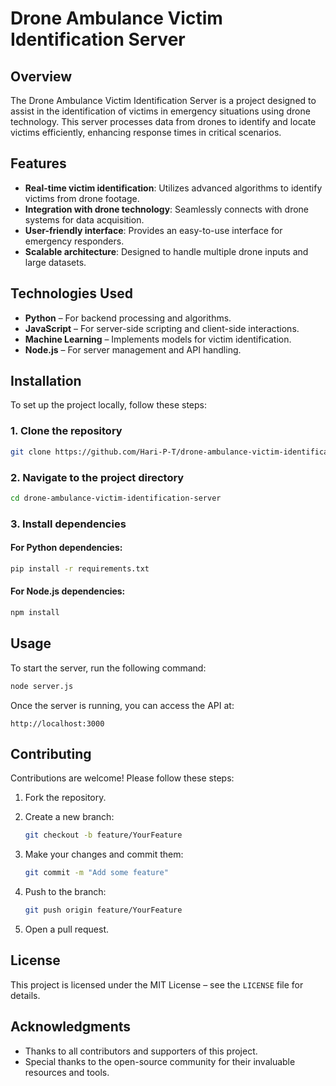 
# Drone Ambulance Victim Identification Server

## Overview

The Drone Ambulance Victim Identification Server is a project designed to assist in the identification of victims in emergency situations using drone technology. This server processes data from drones to identify and locate victims efficiently, enhancing response times in critical scenarios.

## Features

- **Real-time victim identification**: Utilizes advanced algorithms to identify victims from drone footage.
- **Integration with drone technology**: Seamlessly connects with drone systems for data acquisition.
- **User-friendly interface**: Provides an easy-to-use interface for emergency responders.
- **Scalable architecture**: Designed to handle multiple drone inputs and large datasets.

## Technologies Used

- **Python** – For backend processing and algorithms.
- **JavaScript** – For server-side scripting and client-side interactions.
- **Machine Learning** – Implements models for victim identification.
- **Node.js** – For server management and API handling.

## Installation

To set up the project locally, follow these steps:

### 1. Clone the repository

```bash
git clone https://github.com/Hari-P-T/drone-ambulance-victim-identification-server.git
```

### 2. Navigate to the project directory

```bash
cd drone-ambulance-victim-identification-server
```

### 3. Install dependencies

#### For Python dependencies:

```bash
pip install -r requirements.txt
```

#### For Node.js dependencies:

```bash
npm install
```

## Usage

To start the server, run the following command:

```bash
node server.js
```

Once the server is running, you can access the API at:

```
http://localhost:3000
```

## Contributing

Contributions are welcome! Please follow these steps:

1. Fork the repository.
2. Create a new branch:

    ```bash
    git checkout -b feature/YourFeature
    ```

3. Make your changes and commit them:

    ```bash
    git commit -m "Add some feature"
    ```

4. Push to the branch:

    ```bash
    git push origin feature/YourFeature
    ```

5. Open a pull request.

## License

This project is licensed under the MIT License – see the `LICENSE` file for details.

## Acknowledgments

- Thanks to all contributors and supporters of this project.
- Special thanks to the open-source community for their invaluable resources and tools.
